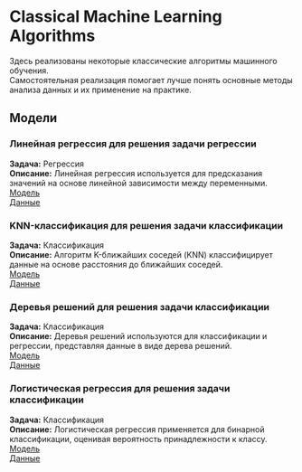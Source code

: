 # Classical Machine Learning Algorithms

Здесь реализованы некоторые классические алгоритмы машинного обучения.  
Самостоятельная реализация помогает лучше понять основные методы анализа данных и их применение на практике.

## Модели
### Линейная регрессия для решения задачи регрессии
**Задача:** Регрессия  
**Описание:** Линейная регрессия используется для предсказания значений на основе линейной зависимости между переменными.  
[Модель](linear_regression.ipynb)  
[Данные](Student_Performance.csv)

### KNN-классификация для решения задачи классификации
**Задача:** Классификация  
**Описание:** Алгоритм K-ближайших соседей (KNN) классифицирует данные на основе расстояния до ближайших соседей.  
[Модель](knn_classification.ipynb)  
[Данные](diabetes.csv)

### Деревья решений для решения задачи классификации
**Задача:** Классификация  
**Описание:** Деревья решений используются для классификации и регрессии, представляя данные в виде дерева решений.  
[Модель](decision_trees.ipynb)  
[Данные](Higher_Education_Students_Performance.csv`)

### Логистическая регрессия для решения задачи классификации
**Задача:** Классификация  
**Описание:** Логистическая регрессия применяется для бинарной классификации, оценивая вероятность принадлежности к классу.  
[Модель](logistic_regression.ipynb)  
[Данные](diabetes1.csv)

